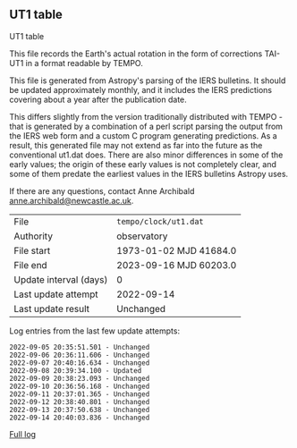 
## UT1 table

UT1 table

This file records the Earth's actual rotation in the form of
corrections TAI-UT1 in a format readable by TEMPO.

This file is generated from Astropy's parsing of the IERS
bulletins. It should be updated approximately monthly, and it
includes the IERS predictions covering about a year after the
publication date.

This differs slightly from the version traditionally distributed
with TEMPO - that is generated by a combination of a perl script
parsing the output from the IERS web form and a custom C program
generating predictions. As a result, this generated file may not
extend as far into the future as the conventional ut1.dat does.
There are also minor differences in some of the early values; the
origin of these early values is not completely clear, and some of
them predate the earliest values in the IERS bulletins Astropy uses.

If there are any questions, contact Anne Archibald
<anne.archibald@newcastle.ac.uk>.

|     |     |
|:--- |:--- |
| File | `tempo/clock/ut1.dat` |
| Authority | observatory |
| File start | 1973-01-02 MJD 41684.0 |
| File end | 2023-09-16 MJD 60203.0 |
| Update interval (days) | 0 |
| Last update attempt | 2022-09-14 |
| Last update result | Unchanged |

Log entries from the last few update attempts:
```
2022-09-05 20:35:51.501 - Unchanged
2022-09-06 20:36:11.606 - Unchanged
2022-09-07 20:40:16.634 - Unchanged
2022-09-08 20:39:34.100 - Updated
2022-09-09 20:38:23.093 - Unchanged
2022-09-10 20:36:56.168 - Unchanged
2022-09-11 20:37:01.365 - Unchanged
2022-09-12 20:38:40.801 - Unchanged
2022-09-13 20:37:50.638 - Unchanged
2022-09-14 20:40:03.836 - Unchanged
```
[Full log](https://raw.githubusercontent.com/ipta/pulsar-clock-corrections/main/log/tempo/clock/ut1.dat.log)
